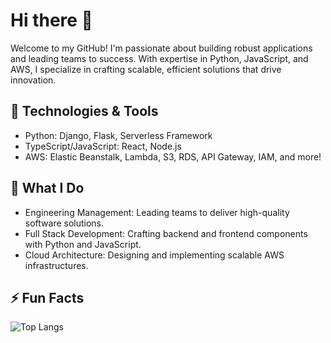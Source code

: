 # Hi there 👋
Welcome to my GitHub! I'm passionate about building robust applications and leading teams to success. With expertise in Python, JavaScript, and AWS, I specialize in crafting scalable, efficient solutions that drive innovation.

## 🔧 Technologies & Tools
- Python: Django, Flask, Serverless Framework
- TypeScript/JavaScript: React, Node.js
- AWS: Elastic Beanstalk, Lambda, S3, RDS, API Gateway, IAM, and more!
## 💼 What I Do
- Engineering Management: Leading teams to deliver high-quality software solutions.
- Full Stack Development: Crafting backend and frontend components with Python and JavaScript.
- Cloud Architecture: Designing and implementing scalable AWS infrastructures.
<!-- ## 🔭 I'm Currently Working On

<!--
## 🚀 Projects:
Here are a few projects I've worked on:

Project 1: Brief description
Project 2: Brief description
Project 3: Brief description
## 📫 Let's Connect:
LinkedIn: Your LinkedIn Profile
Twitter: @YourTwitterHandle
Feel free to explore my repositories and reach out if you have any questions or collaboration opportunities. Happy coding! 🌟

Feel free to customize it to fit your style and preferences!
<!--
**joshkotrous/joshkotrous** is a ✨ _special_ ✨ repository because its `README.md` (this file) appears on your GitHub profile.

Here are some ideas to get you started:

- 🔭 I’m currently working on ...
- 🌱 I’m currently learning ...
- 👯 I’m looking to collaborate on ...
- 🤔 I’m looking for help with ...
- 💬 Ask me about ...
- 📫 How to reach me: ...
- 😄 Pronouns: ...
- 
-->
## ⚡ Fun Facts
![Top Langs](https://github-readme-stats.vercel.app/api/top-langs/?username=joshkotrous&hide=css,html)



